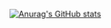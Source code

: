 [![Anurag's GitHub stats](https://github-readme-stats.vercel.app/api?username=vetan2&show_icons=true&theme=prussian)](https://github.com/anuraghazra/github-readme-stats)
